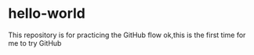 # hello-world
This repository is for practicing  the GitHub flow
ok,this is the first time for me to try GitHub
